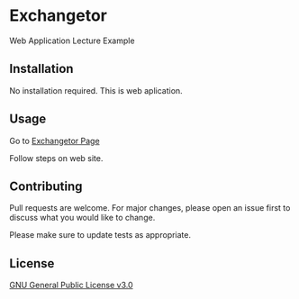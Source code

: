 # Exchangetor
Web Application Lecture Example

## Installation

No installation required. This is web aplication.

## Usage

Go to [Exchangetor Page](https://muaz742.com/exchangetor/)

Follow steps on web site.

## Contributing

Pull requests are welcome. For major changes, please open an issue first
to discuss what you would like to change.

Please make sure to update tests as appropriate.

## License

[GNU General Public License v3.0](https://choosealicense.com/licenses/gpl-3.0/)